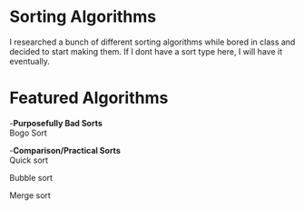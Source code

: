 # Sorting Algorithms
I researched a bunch of different sorting algorithms while bored in class and decided to start making them. If I dont have a sort type here, I will have it eventually.

# Featured Algorithms

-**Purposefully Bad Sorts**<br /> 
Bogo Sort

-**Comparison/Practical Sorts**<br /> 
Quick sort

Bubble sort

Merge sort
